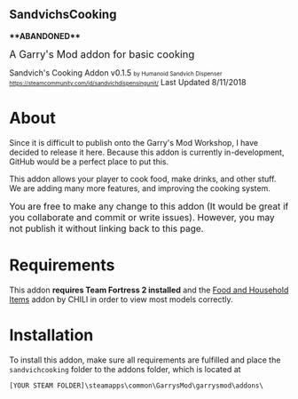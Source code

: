 ## SandvichsCooking

**\*\*ABANDONED\*\***

<font size="4"> A Garry's Mod addon for basic cooking </font>

Sandvich's Cooking Addon v0.1.5
<font size="1">by Humanoid Sandvich Dispenser https://steamcommunity.com/id/sandvichdispensingunit/</font>
Last Updated 8/11/2018

# About
Since it is difficult to publish onto the Garry's Mod Workshop, I have decided to release it here. Because this addon is currently in-development, GitHub would be a perfect place to put this.

This addon allows your player to cook food, make drinks, and other stuff. We are adding many more features, and improving the cooking system.

<font size="3">You are free to make any change to this addon (It would be great if you collaborate and commit or write issues). However, you may not publish it without linking back to this page.</font>

# Requirements
This addon **requires Team Fortress 2 installed** and the [Food and Household Items](https://steamcommunity.com/sharedfiles/filedetails/?id=108024198&searchtext=food+and+household+items) addon by CHILI in order to view most models correctly.

# Installation
To install this addon, make sure all requirements are fulfilled and place the `sandvichcooking` folder to the addons folder, which is located at

`[YOUR STEAM FOLDER]\steamapps\common\GarrysMod\garrysmod\addons\`

